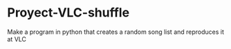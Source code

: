 # Proyect-VLC-shuffle
Make a program in python that creates a random song list and reproduces it at VLC
